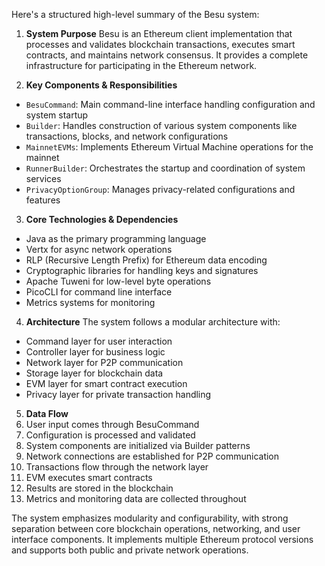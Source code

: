 Here's a structured high-level summary of the Besu system:

1. **System Purpose**
Besu is an Ethereum client implementation that processes and validates blockchain transactions, executes smart contracts, and maintains network consensus. It provides a complete infrastructure for participating in the Ethereum network.

2. **Key Components & Responsibilities**
- `BesuCommand`: Main command-line interface handling configuration and system startup
- `Builder`: Handles construction of various system components like transactions, blocks, and network configurations
- `MainnetEVMs`: Implements Ethereum Virtual Machine operations for the mainnet
- `RunnerBuilder`: Orchestrates the startup and coordination of system services
- `PrivacyOptionGroup`: Manages privacy-related configurations and features

3. **Core Technologies & Dependencies**
- Java as the primary programming language
- Vertx for async network operations
- RLP (Recursive Length Prefix) for Ethereum data encoding
- Cryptographic libraries for handling keys and signatures
- Apache Tuweni for low-level byte operations
- PicoCLI for command line interface
- Metrics systems for monitoring

4. **Architecture**
The system follows a modular architecture with:
- Command layer for user interaction
- Controller layer for business logic
- Network layer for P2P communication
- Storage layer for blockchain data
- EVM layer for smart contract execution
- Privacy layer for private transaction handling

5. **Data Flow**
1. User input comes through BesuCommand
2. Configuration is processed and validated
3. System components are initialized via Builder patterns
4. Network connections are established for P2P communication
5. Transactions flow through the network layer
6. EVM executes smart contracts
7. Results are stored in the blockchain
8. Metrics and monitoring data are collected throughout

The system emphasizes modularity and configurability, with strong separation between core blockchain operations, networking, and user interface components. It implements multiple Ethereum protocol versions and supports both public and private network operations.